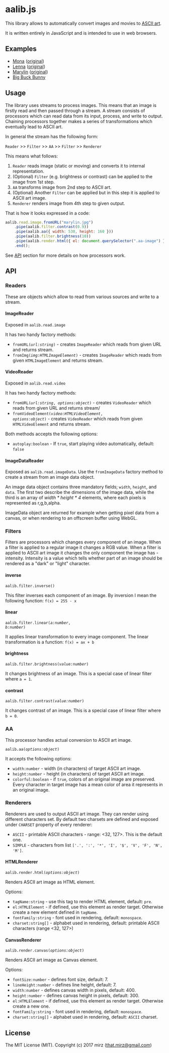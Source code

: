 # aalib.js

This library allows to automatically convert images and movies to [ASCII art](https://en.wikipedia.org/wiki/ASCII_art).

It is written entirely in JavaScript and is intended to use in web browsers.

## Examples

* [Mona](http://mir3z.github.io/aalib.js/examples/mona.html) ([original](http://mir3z.github.io/aalib.js/resources/mona.png))
* [Lenna](http://mir3z.github.io/aalib.js/examples/lenna.html) ([original](http://mir3z.github.io/aalib.js/resources/lenna.png))
* [Marylin](http://mir3z.github.io/aalib.js/examples/marylin.html) ([original](http://mir3z.github.io/aalib.js/resources/marylin.jpg))
* [Big Buck Bunny](http://mir3z.github.io/aalib.js/examples/bbb.html) 

## Usage

The library uses streams to process images. This means that an image is firstly read and then passed through a stream.
A stream consists of processors which can read data from its input, process, and write to output. Chaining processors 
together makes a series of transformations which eventually lead to ASCII art. 

In general the stream has the following form:

`Reader` >> `Filter` >> `AA` >> `Filter` >> `Renderer`

This means what follows:

1. `Reader` reads image (static or moving) and converts it to internal representation.
2. (Optional) `Filter` (e.g. brightness or contrast) can be applied to the image from 1st step.
3. `AA` transforms image from 2nd step to ASCII art.
4. (Optional) Another `Filter` can be applied but in this step it is applied to ASCII art image.
5. `Renderer` renders image from 4th step to given output.

That is how it looks expressed in a code:

```javascript
aalib.read.image.fromURL("marylin.jpg")
    .pipe(aalib.filter.contrast(0.9))
    .pipe(aalib.aa({ width: 530, height: 160 }))
    .pipe(aalib.filter.brightness(10))
    .pipe(aalib.render.html({ el: document.querySelector(".aa-image") }))
    .end();
```

See [API](#api) section for more details on how processors work. 

## API

### Readers

These are objects which allow to read from various sources and write to a stream.  

#### ImageReader
 
Exposed in `aalib.read.image`
 
It has two handy factory methods:

* <code>fromURL(<i>url:string</i>)</code> - creates `ImageReader` which reads from given URL and returns stream.
* <code>fromImg(<i>img:HTMLImageElement</i>)</code> - creates `ImageReader` which reads from given `HTMLImageElement` 
and returns stream.

#### VideoReader

Exposed in `aalib.read.video`
 
It has two handy factory methods:

* <code>fromURL(<i>url:string</i>, <i>options:object</i>)</code> - creates `VideoReader` which reads from given URL 
and returns stream/
* <code>fromVideoElement(<i>video:HTMLVideoElement</i>, <i>options:object</i>)</code> - creates `VideoReader` which 
reads from given `HTMLVideoElement` and returns stream.

Both methods accepts the following options:

* `autoplay:boolean` - If `true`, start playing video automatically, default: `false`

#### ImageDataReader

Exposed as `aalib.read.imageData`. Use the `fromImageData` factory method to create a stream from an image data object.

An image data object contains three mandatory fields; `width`, `height`, and `data`. The first two describe the dimensions of the image data, while the third is an array of _width * height * 4_ elements, where each pixels is represented as r,g,b,alpha.

ImageData object are returned for example when getting pixel data from a canvas, or when rendering to an offscreen buffer using WebGL.

### Filters

Filters are processors which changes every component of an image. When a filter is applied to a regular image it 
changes a RGB value. When a filter is applied to ASCII art image it changes the only component the image
has - intensity. Intensity is a value which tells whether part of an image should be rendered as a "dark" or "light" 
character.

#### inverse

<code>aalib.filter.inverse()</code>

This filter inverses each component of an image. By inversion I mean the following function: `f(x) = 255 - x` 

#### linear

<code>aalib.filter.linear(<i>a:number</i>, <i>b:number</i>)</code>

It applies linear transformation to every image component. The linear transformation is a function: `f(x) = ax + b`

#### brightness

<code>aalib.filter.brightness(<i>value:number</i>)</code>

It changes brightness of an image. This is a special case of linear filter where `a = 1`.

#### contrast

<code>aalib.filter.contrast(<i>value:number</i>)</code>

It changes contrast of an image. This is a special case of linear filter where `b = 0`.

### AA

This processor handles actual conversion to ASCII art image.

<code>aalib.aa(<i>options:object</i>)</code>

It accepts the following options:

* `width:number` - width (in characters) of target ASCII art image.
* `height:number` - height (in characters) of target ASCII art image.
* `colorful:boolean` - if `true`, colors of an original image are preserved. Every character in target image has a
mean color of area it represents in an original image.

### Renderers

Renderers are used to output ASCII art image. They can render using different characters set. 
By default two charsets are defined and exposed under `CHARSET` property of every renderer:

* `ASCII` - printable ASCII characters - range: <32, 127>. This is the default one.
* `SIMPLE` - characters from list `['.', ':', '*', 'I', '$', 'V', 'F', 'N', 'M']`.

#### HTMLRenderer

<code>aalib.render.html(<i>options:object</i>)</code>

Renders ASCII art image as HTML element.

Options:

* `tagName:string` - use this tag to render HTML element, default: `pre`.
* `el:HTMLElement` - if defined, use this element as render target. Otherwise create a new element defined in `tagName`.
* `fontFamily:string` - font used in rendering, default: `monospace`.
* `charset:string[]` - alphabet used in rendering, default: printable ASCII characters (range <32, 127>)

#### CanvasRenderer

<code>aalib.render.canvas(<i>options:object</i>)</code>

Renders ASCII art image as Canvas element.

Options:

* `fontSize:number` - defines font size, default: 7.
* `lineHeight:number` - defines line height, default: 7.
* `width:number` - defines canvas width in pixels, default: 400.
* `height:number` - defines canvas height in pixels, default: 300.
* `el:HTMLElement` - if defined, use this element as render target. Otherwise create a new one.
* `fontFamily:string` - font used in rendering, default: `monospace`.
* `charset:string[]` - alphabet used in rendering, default: `ASCII` charset.

## License
The MIT License (MIT). Copyright (c) 2017 mirz (that.mirz@gmail.com)